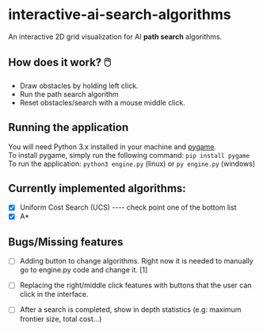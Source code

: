 # interactive-ai-search-algorithms
An interactive 2D grid visualization for AI **path search** algorithms. 

## How does it work? 🖱️
* Draw obstacles by holding left click.
* Run the path search algorithm
* Reset obstacles/search with a mouse middle click.

## Running the application
You will need Python 3.x installed in your machine and [pygame](https://www.pygame.org).<br>
To install pygame, simply run the following command: `pip install pygame`<br>
To run the application: `python3 engine.py` (linux) or `py engine.py` (windows)

## Currently implemented algorithms:
- [x] Uniform Cost Search (UCS) ---- check point one of the bottom list
- [x] A*

## Bugs/Missing features
- [ ] Adding button to change algorithms. Right now it is needed to manually go to engine.py code and change it. [1]
- [ ] Replacing the right/middle click features with buttons that the user can click in the interface.
- [ ] After a search is completed, show in depth statistics (e.g: maximum frontier size, total cost...)



